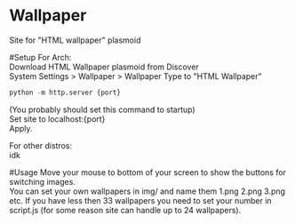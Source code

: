 # Wallpaper
Site for "HTML wallpaper" plasmoid<br>

#Setup
For Arch:<br>
Download HTML Wallpaper plasmoid from Discover<br>
System Settings > Wallpaper > Wallpaper Type to "HTML Wallpaper"<br>
```python
python -m http.server {port}
```
(You probably should set this command to startup)<br>
Set site to localhost:{port}<br>
Apply.<br>

For other distros:<br>
idk<br>

#Usage
Move your mouse to bottom of your screen to show the buttons for switching images.<br>
You can set your own wallpapers in img/ and name them 1.png 2.png 3.png etc. If you have less then 33 wallpapers you need to set your number in script.js (for some reason site can handle up to 24 wallpapers).<br>
